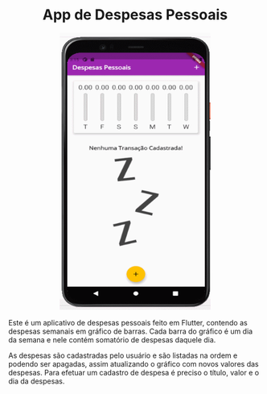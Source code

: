 <h1 align="center">App de Despesas Pessoais</h1>

<p align="center">
 <img width="300" height="550" src="assets\images\app_despesas.gif">
</p>

Este é um aplicativo de despesas pessoais feito em Flutter, contendo as despesas semanais em gráfico de barras. Cada barra do gráfico é um dia da semana e nele contém somatório de despesas daquele dia.

As despesas são cadastradas pelo usuário e são listadas na ordem e podendo ser apagadas, assim atualizando o gráfico com novos valores das despesas. Para efetuar um cadastro de despesa é preciso o título, valor e o dia da despesas.

